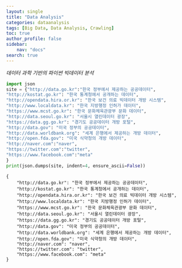 ```yaml
---
layout: single
title: "Data Analysis"
categories: dataanalysis
tags: [Big Data, Data Analysis, Crawling]
toc: true
author_profile: false
sidebar:
    nav: "docs"
search: true
---
```


*데이터 과학 기반의 파이썬 빅데이터 분석*


```python
import json
site = {"http://data.go.kr":"한국 정부에서 제공하는 공공데이터",
"http://kostat.go.kr": "한국 통계청에서 공개하는 데이터",
"http://opendata.hira.or.kr": "한국 보건 의료 빅데이터 개방 시스템",
"http://www.localdata.kr": "한국 지방행정 인허가 데이터",
"https://www.mcst.go.kr": "한국 문화체육관광부 문화 데이터",
"http://data.seoul.go.kr": "서울시 열린데이터 광장",
"https://data.gg.go.kr": "경기도 공공데이터 개방 포털",
"http://data.gov": "미국 정부의 공공데이터",
"http://data.worldbank.org": "세계 은행에서 제공하는 개방 데이터",
"http://open.fda.gov": "미국 식약청의 개방 데이터",
"http://naver.com":"naver",
"https://twitter.com":"twitter",
"https://www.facebook.com":"meta"
}
print(json.dumps(site, indent=4, ensure_ascii=False))
```

    {
        "http://data.go.kr": "한국 정부에서 제공하는 공공데이터",
        "http://kostat.go.kr": "한국 통계청에서 공개하는 데이터",
        "http://opendata.hira.or.kr": "한국 보건 의료 빅데이터 개방 시스템",
        "http://www.localdata.kr": "한국 지방행정 인허가 데이터",
        "https://www.mcst.go.kr": "한국 문화체육관광부 문화 데이터",
        "http://data.seoul.go.kr": "서울시 열린데이터 광장",
        "https://data.gg.go.kr": "경기도 공공데이터 개방 포털",
        "http://data.gov": "미국 정부의 공공데이터",
        "http://data.worldbank.org": "세계 은행에서 제공하는 개방 데이터",
        "http://open.fda.gov": "미국 식약청의 개방 데이터",
        "http://naver.com": "naver",
        "https://twitter.com": "twitter",
        "https://www.facebook.com": "meta"
    }
    


```python

```
